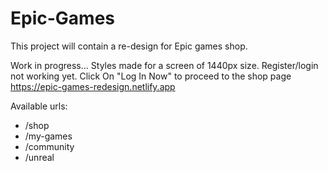# Epic-Games
This project will contain a re-design for Epic games shop.

Work in progress... Styles made for a screen of 1440px size.
Register/login not working yet.
Click On "Log In Now" to proceed to the shop page
https://epic-games-redesign.netlify.app

Available urls:
- /shop
- /my-games
- /community
- /unreal
